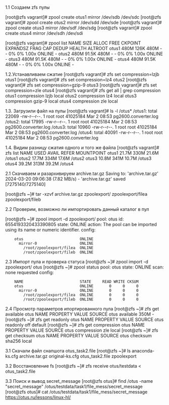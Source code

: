 1.1 Создаем zfs пулы

   [root@zfs vagrant]# zpool create otus1 mirror /dev/sdb /dev/sdc
   [root@zfs vagrant]# zpool create otus2 mirror /dev/sdd /dev/sde
   [root@zfs vagrant]# zpool create otus3 mirror /dev/sdf /dev/sdg
   [root@zfs vagrant]# zpool create otus4 mirror /dev/sdh /dev/sdi

[root@zfs vagrant]# zpool list
NAME    SIZE  ALLOC   FREE  CKPOINT  EXPANDSZ   FRAG    CAP  DEDUP    HEALTH  ALTROOT
otus1   480M   126K   480M        -         -     0%     0%  1.00x    ONLINE  -
otus2   480M  91.5K   480M        -         -     0%     0%  1.00x    ONLINE  -
otus3   480M  91.5K   480M        -         -     0%     0%  1.00x    ONLINE  -
otus4   480M  91.5K   480M        -         -     0%     0%  1.00x    ONLINE  -

1.2.Устанавливаем сжатие
[root@zfs vagrant]# zfs set compression=lzjb otus1
[root@zfs vagrant]# zfs set compression=lz4 otus2
[root@zfs vagrant]# zfs set compression=gzip-9 otus3
[root@zfs vagrant]# zfs set compression=zle otus4
[root@zfs vagrant]# zfs get all | grep compression
otus1  compression           lzjb                   local
otus2  compression           lz4                    local
otus3  compression           gzip-9                 local
otus4  compression           zle                    local


1.3. Загрузили файл на пулы
[root@zfs vagrant]# ls -l /otus*
/otus1:
total 22069
-rw-r--r--. 1 root root 41025184 Mar  2 08:53 pg2600.converter.log
/otus2:
total 17995
-rw-r--r--. 1 root root 41025184 Mar  2 08:53 pg2600.converter.log
/otus3:
total 10960
-rw-r--r--. 1 root root 41025184 Mar  2 08:53 pg2600.converter.log
/otus4:
total 40091
-rw-r--r--. 1 root root 41025184 Mar  2 08:53 pg2600.converter.log

1.4. Видим разницу сжатия одного и того же файла
[root@zfs vagrant]# zfs list
NAME    USED  AVAIL     REFER  MOUNTPOINT
otus1  21.7M   330M     21.6M  /otus1
otus2  17.7M   334M     17.6M  /otus2
otus3  10.8M   341M     10.7M  /otus3
otus4  39.2M   313M     39.2M  /otus4

2.1 Скачиваем и разархивируем archive.tar.gz
Saving to: 'archive.tar.gz'
2024-03-20 09:06:38 (7.82 MB/s) - 'archive.tar.gz' saved [7275140/7275140]

[root@zfs ~]# tar -xzvf archive.tar.gz
zpoolexport/
zpoolexport/filea
zpoolexport/fileb

2.2 Проверим, возможно ли импортировать данный каталог в пул

[root@zfs ~]# zpool import -d zpoolexport/
   pool: otus
     id: 6554193320433390805
  state: ONLINE
 action: The pool can be imported using its name or numeric identifier.
 config:

        otus                         ONLINE
          mirror-0                   ONLINE
            /root/zpoolexport/filea  ONLINE
            /root/zpoolexport/fileb  ONLINE

2.3 Импорт пула и проверка статуса
[root@zfs ~]# zpool import -d zpoolexport/ otus
[root@zfs ~]# zpool status
  pool: otus
 state: ONLINE
  scan: none requested
config:

        NAME                         STATE     READ WRITE CKSUM
        otus                         ONLINE       0     0     0
          mirror-0                   ONLINE       0     0     0
            /root/zpoolexport/filea  ONLINE       0     0     0
            /root/zpoolexport/fileb  ONLINE       0     0     0

2.4 Просмотр параметров ипортированного пула
   [root@zfs ~]# zfs get available otus
   NAME  PROPERTY   VALUE  SOURCE
   otus  available  350M   -
[root@zfs ~]# zfs get readonly otus
NAME  PROPERTY  VALUE   SOURCE
otus  readonly  off     default
[root@zfs ~]# zfs get compression otus
NAME  PROPERTY     VALUE     SOURCE
otus  compression  zle       local
[root@zfs ~]#  zfs get checksum otus
NAME  PROPERTY  VALUE      SOURCE
otus  checksum  sha256     local

3.1 Скачали файл снапшота otus_task2.file
[root@zfs ~]# ls
anaconda-ks.cfg  archive.tar.gz  original-ks.cfg  otus_task2.file  zpoolexport

3.2 Восстановление fs
[root@zfs ~]# zfs receive otus/testdata < otus_task2.file 

3.3 Поиск и вывод secret_message
[root@zfs otus]# find /otus -name "secret_message"
/otus/testdata/task1/file_mess/secret_message
[root@zfs otus]# cat /otus/testdata/task1/file_mess/secret_message
https://otus.ru/lessons/linux-hl/
